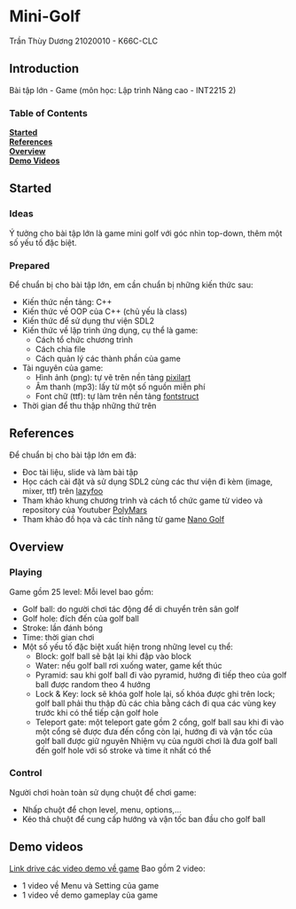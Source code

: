 # Mini-Golf
Trần Thùy Dương
21020010 - K66C-CLC

## Introduction
Bài tập lớn - Game (môn học: Lập trình Nâng cao - INT2215 2)

### Table of Contents
**[Started](#started)**  
**[References](#references)**  
**[Overview](#overview)**  
**[Demo Videos](#demo-videos)**  

## Started

### Ideas
Ý tưởng cho bài tập lớn là game mini golf với góc nhìn top-down, thêm một số yếu tố đặc biệt.

### Prepared
Để chuẩn bị cho bài tập lớn, em cần chuẩn bị những kiến thức sau:
- Kiến thức nền tảng: C++
- Kiến thức về OOP của C++ (chủ yếu là class)
- Kiến thức để sử dụng thư viện SDL2 
- Kiến thức về lập trình ứng dụng, cụ thể là game:
  * Cách tổ chức chương trình
  * Cách chia file
  * Cách quản lý các thành phần của game
- Tài nguyên của game:
  * Hình ảnh (png): tự vẽ trên nền tảng [pixilart](https://www.pixilart.com)
  * Âm thanh (mp3): lấy từ một số nguồn miễn phí
  * Font chữ (ttf): tự làm trên nền tảng [fontstruct](https://fontstruct.com)
- Thời gian để thu thập những thứ trên

## References
Để chuẩn bị cho bài tập lớn em đã:
- Đoc tài liệu, slide và làm bài tập
- Học cách cài đặt và sử dụng SDL2 cùng các thư viện đi kèm (image, mixer, ttf) trên [lazyfoo](https://lazyfoo.net/tutorials/SDL/)
- Tham khảo khung chương trình và cách tổ chức game từ video và repository của Youtuber [PolyMars](https://www.youtube.com/watch?v=iEn0ozP-jxc)
- Tham khảo đồ họa và các tính năng từ game [Nano Golf](https://www.youtube.com/watch?v=EeX57BjFxHI)

## Overview

### Playing
Game gồm 25 level:
Mỗi level bao gồm:
- Golf ball: do người chơi tác động để di chuyển trên sân golf
- Golf hole: đích đến của golf ball
- Stroke: lần đánh bóng
- Time: thời gian chơi
- Một số yếu tố đặc biệt xuất hiện trong những level cụ thể:
    * Block: golf ball sẽ bật lại khi đập vào block
    * Water: nếu golf ball rơi xuống water, game kết thúc
    * Pyramid: sau khi golf ball đi vào pyramid, hướng đi tiếp theo của golf ball được random theo 4 hướng
    * Lock & Key: lock sẽ khóa golf hole lại, số khóa được ghi trên lock; golf ball phải thu thập đủ các chìa bằng cách đi qua các vùng key trước khi có thể tiếp cận golf hole
    * Teleport gate: một teleport gate gồm 2 cổng, golf ball sau khi đi vào một cổng sẽ được đưa đến cổng còn lại, hướng đi và vận tốc của golf ball được giữ nguyên
Nhiệm vụ của người chơi là đưa golf ball đến golf hole với số stroke và time ít nhất có thể

### Control
Người chơi hoàn toàn sử dụng chuột để chơi game:
- Nhấp chuột để chọn level, menu, options,...
- Kéo thả chuột để cung cấp hướng và vận tốc ban đầu cho golf ball

## Demo videos
[Link drive các video demo về game](https://drive.google.com/drive/folders/1xE2aG9UJGwi5CJDW72hMgvDbyT6QGc2B?usp=sharing)
Bao gồm 2 video:
- 1 video về Menu và Setting của game
- 1 video về demo gameplay của game
